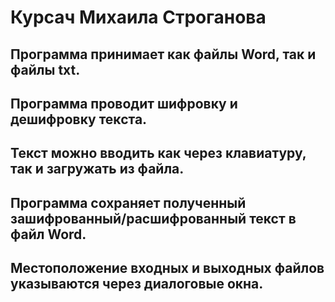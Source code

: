 # Курсач Михаила Строганова
## Программа принимает как файлы Word, так и файлы txt.
## Программа проводит шифровку и дешифровку текста.
## Текст можно вводить как через клавиатуру, так и загружать из файла.
## Программа сохраняет полученный зашифрованный/расшифрованный текст в файл Word.
## Местоположение входных и выходных файлов указываются через диалоговые окна.

